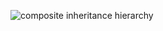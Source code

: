![composite inheritance hierarchy](https://raw.githubusercontent.com/CloudCoreo/STACK/master/images/hierarchy.png "composite inheritance hierarchy")
